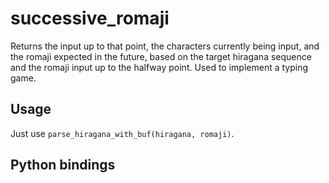 # successive_romaji

Returns the input up to that point, the characters currently being input, and the romaji expected in the future, based on the target hiragana sequence and the romaji input up to the halfway point.
Used to implement a typing game.

## Usage

Just use `parse_hiragana_with_buf(hiragana, romaji)`.

## Python bindings


